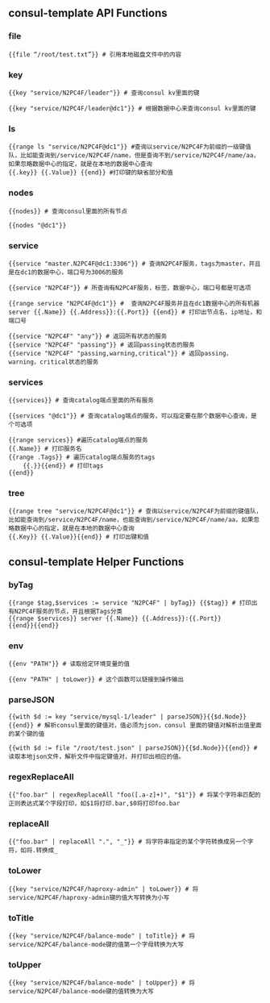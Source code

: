 ## consul-template API Functions

### file

	{{file “/root/test.txt”}} # 引用本地磁盘文件中的内容
	
### key

	{{key "service/N2PC4F/leader"}} # 查询consul kv里面的键

	{{key "service/N2PC4F/leader@dc1"}} # 根据数据中心来查询consul kv里面的键

### ls

	{{range ls "service/N2PC4F@dc1"}} #查询以service/N2PC4F为前缀的一级键值队，比如能查询到/service/N2PC4F/name，但是查询不到/service/N2PC4F/name/aa，如果忽略数据中心的指定，就是在本地的数据中心查询
	{{.key}} {{.Value}} {{end}} #打印键的缺省部分和值	
	
### nodes

	{{nodes}} # 查询consul里面的所有节点
	
	{{nodes "@dc1"}}
	
### service

	{{service "master.N2PC4F@dc1:3306"}} # 查询N2PC4F服务，tags为master，并且是在dc1的数据中心，端口号为3006的服务
	
	{{service "N2PC4F"}} # 所查询有N2PC4F服务，标签，数据中心，端口号都是可选项
	
	{{range service "N2PC4F@dc1"}} #  查询N2PC4F服务并且在dc1数据中心的所有机器
	server {{.Name}} {{.Address}}:{{.Port}} {{end}} # 打印出节点名，ip地址，和端口号
	
	{{service "N2PC4F" "any"}} # 返回所有状态的服务
	{{service "N2PC4F" "passing"}} # 返回passing状态的服务
	{{service "N2PC4F" "passing,warning,critical"}} # 返回passing，warning，critical状态的服务
	
### services

	{{services}} # 查询catalog端点里面的所有服务
	
	{{services "@dc1"}} # 查询catalog端点的服务，可以指定要在那个数据中心查询，是个可选项
	
	{{range services}} #遍历catalog端点的服务
	{{.Name}} # 打印服务名
	{{range .Tags}} # 遍历catalog端点服务的tags
		{{.}}{{end}} # 打印tags
	{{end}}
	
### tree

	{{range tree "service/N2PC4F@dc1"}} # 查询以service/N2PC4F为前缀的键值队，比如能查询到/service/N2PC4F/name，也能查询到/service/N2PC4F/name/aa，如果忽略数据中心的指定，就是在本地的数据中心查询
	{{.Key}} {{.Value}}{{end}} # 打印出键和值
	
## consul-template Helper Functions	
	
### byTag

	{{range $tag,$services := service "N2PC4F" | byTag}} {{$tag}} # 打印出有N2PC4F服务的节点，并且根据Tags分类
	{{range $services}} server {{.Name}} {{.Address}}:{{.Port}}
	{{end}}{{end}}
	
### env

	{{env "PATH"}} # 读取给定环境变量的值
	
	{{env "PATH" | toLower}} # 这个函数可以链接到操作输出
	
### parseJSON

	{{with $d := key "service/mysql-1/leader" | parseJSON}}{{$d.Node}}{{end}} # 解析consul里面的键值对，值必须为json，consul 里面的键值对解析出值里面的某个键的值
	
	{{with $d := file "/root/test.json" | parseJSON}}{{$d.Node}}{{end}} #读取本地json文件，解析文件中指定键值对，并打印出相应的值。
	
### regexReplaceAll
	
	{{"foo.bar" | regexReplaceAll "foo([.a-z]+)", "$1"}} # 将某个字符串匹配的正则表达式某个字段打印，如$1将打印.bar,$0将打印foo.bar
	
### replaceAll

	{{"foo.bar" | replaceAll ".", "_"}} # 将字符串指定的某个字符转换成另一个字符，如将.转换成_

### toLower

	{{key "service/N2PC4F/haproxy-admin" | toLower}} # 将service/N2PC4F/haproxy-admin键的值大写转换为小写
	
### toTitle
	
	{{key "service/N2PC4F/balance-mode" | toTitle}} # 将service/N2PC4F/balance-mode键的值第一个字母转换为大写
	
### toUpper

	{{key "service/N2PC4F/balance-mode" | toUpper}} # 将service/N2PC4F/balance-mode键的值转换为大写
	
	
	
	
	
	
	
	
	
	
	
	
